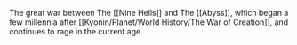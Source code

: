 The great war between The [[Nine Hells]] and The [[Abyss]], which began a few millennia after [[Kyonin/Planet/World History/The War of Creation]], and continues to rage in the current age.